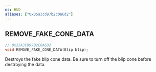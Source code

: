 ```yaml
---
ns: HUD
aliases: ["0x35a3cd97b2c0a6d2"]
---
```

## REMOVE_FAKE_CONE_DATA

```c
// 0x35A3CD97B2C0A6D2
void REMOVE_FAKE_CONE_DATA(Blip blip);
```

Destroys the fake blip cone data. Be sure to turn off the blip cone before destroying the data.

